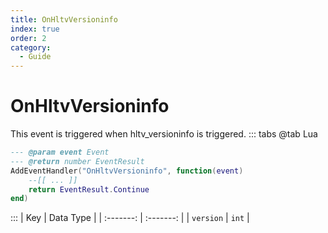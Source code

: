 ```yaml
---
title: OnHltvVersioninfo
index: true
order: 2
category:
  - Guide
---
```


# OnHltvVersioninfo
This event is triggered when hltv_versioninfo is triggered.
::: tabs
@tab Lua
```lua
--- @param event Event
--- @return number EventResult
AddEventHandler("OnHltvVersioninfo", function(event)
    --[[ ... ]]
    return EventResult.Continue
end)
```

:::
|    Key    | Data Type |
| :-------: | :-------: |
| `version` |   `int`   |